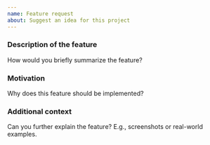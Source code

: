 ```yaml
---
name: Feature request
about: Suggest an idea for this project
---
```


### Description of the feature

How would you briefly summarize the feature?

### Motivation

Why does this feature should be implemented?

### Additional context

Can you further explain the feature? E.g., screenshots or real-world examples.
